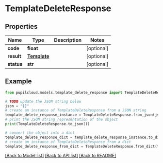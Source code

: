 # TemplateDeleteResponse


## Properties

Name | Type | Description | Notes
------------ | ------------- | ------------- | -------------
**code** | **float** |  | [optional] 
**result** | [**Template**](Template.md) |  | [optional] 
**status** | **str** |  | [optional] 

## Example

```python
from pupilcloud.models.template_delete_response import TemplateDeleteResponse

# TODO update the JSON string below
json = "{}"
# create an instance of TemplateDeleteResponse from a JSON string
template_delete_response_instance = TemplateDeleteResponse.from_json(json)
# print the JSON string representation of the object
print(TemplateDeleteResponse.to_json())

# convert the object into a dict
template_delete_response_dict = template_delete_response_instance.to_dict()
# create an instance of TemplateDeleteResponse from a dict
template_delete_response_from_dict = TemplateDeleteResponse.from_dict(template_delete_response_dict)
```
[[Back to Model list]](../README.md#documentation-for-models) [[Back to API list]](../README.md#documentation-for-api-endpoints) [[Back to README]](../README.md)


